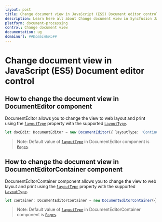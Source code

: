 ```yaml
---
layout: post
title: Change document view in JavaScript (ES5) Document editor control | Syncfusion
description: Learn here all about Change document view in Syncfusion JavaScript (ES5) Document editor control of Syncfusion Essential JS 2 and more.
platform: document-processing
control: Change document view 
documentation: ug
domainurl: ##DomainURL##
---
```


# Change document view in JavaScript (ES5) Document editor control

## How to change the document view in DocumentEditor component

DocumentEditor allows you to change the view to web layout and print using the [`layoutType`](https://ej2.syncfusion.com/javascript/documentation/api/document-editor#layouttype/) property with the supported [`LayoutType`](https://ej2.syncfusion.com/javascript/documentation/api/document-editor/layoutType/).

```ts
let docEdit: DocumentEditor = new DocumentEditor({ layoutType: 'Continuous'});
```

>Note: Default value of [`layoutType`](https://ej2.syncfusion.com/javascript/documentation/api/document-editor#layouttype/) in DocumentEditor component is [`Pages`](https://ej2.syncfusion.com/javascript/documentation/api/document-editor/layoutType/).

## How to change the document view in DocumentEditorContainer component

DocumentEditorContainer component allows you to change the view to web layout and print using the [`layoutType`](https://ej2.syncfusion.com/javascript/documentation/api/document-editor#layouttype/) property with the supported [`LayoutType`](https://ej2.syncfusion.com/javascript/documentation/api/document-editor/layoutType/).

```ts
let container: DocumentEditorContainer = new DocumentEditorContainer({ layoutType: "Continuous" });
```

>Note: Default value of [`layoutType`](https://ej2.syncfusion.com/javascript/documentation/api/document-editor#layouttype/) in DocumentEditorContainer component is [`Pages`](https://ej2.syncfusion.com/javascript/documentation/api/document-editor/layoutType/).